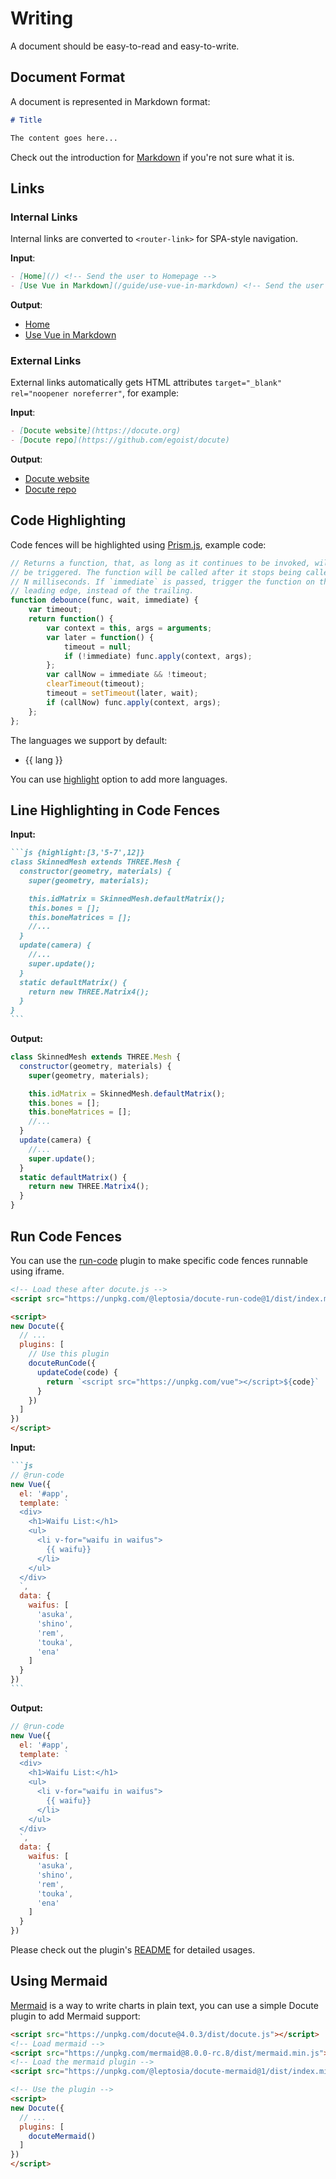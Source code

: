 # Writing

A document should be easy-to-read and easy-to-write.

## Document Format

A document is represented in Markdown format:

```markdown
# Title

The content goes here...
```

Check out the introduction for [Markdown](https://daringfireball.net/projects/markdown/) if you're not sure what it is.

## Links

### Internal Links

Internal links are converted to `<router-link>` for SPA-style navigation.

__Input__:

```markdown
- [Home](/) <!-- Send the user to Homepage -->
- [Use Vue in Markdown](/guide/use-vue-in-markdown) <!-- Send the user to another page -->
```

__Output__:

- [Home](/) <!-- Send the user to Homepage -->
- [Use Vue in Markdown](/guide/use-vue-in-markdown) <!-- Send the user to another page -->

### External Links

External links automatically gets HTML attributes `target="_blank" rel="noopener noreferrer"`, for example:

__Input__:

```markdown
- [Docute website](https://docute.org)
- [Docute repo](https://github.com/egoist/docute)
```

__Output__:

- [Docute website](https://docute.org)
- [Docute repo](https://github.com/egoist/docute)

## Code Highlighting

Code fences will be highlighted using [Prism.js](https://prismjs.com/), example code:

```js
// Returns a function, that, as long as it continues to be invoked, will not
// be triggered. The function will be called after it stops being called for
// N milliseconds. If `immediate` is passed, trigger the function on the
// leading edge, instead of the trailing.
function debounce(func, wait, immediate) {
	var timeout;
	return function() {
		var context = this, args = arguments;
		var later = function() {
			timeout = null;
			if (!immediate) func.apply(context, args);
		};
		var callNow = immediate && !timeout;
		clearTimeout(timeout);
		timeout = setTimeout(later, wait);
		if (callNow) func.apply(context, args);
	};
};
```

The languages we support by default:

<ul>
  <li v-for="lang in builtinLanguages" :key="lang">
    {{ lang }}
  </li>
</ul>

You can use [highlight](/options#highlight) option to add more languages.

## Line Highlighting in Code Fences

__Input:__

````markdown
```js {highlight:[3,'5-7',12]}
class SkinnedMesh extends THREE.Mesh {
  constructor(geometry, materials) {
    super(geometry, materials);

    this.idMatrix = SkinnedMesh.defaultMatrix();
    this.bones = [];
    this.boneMatrices = [];
    //...
  }
  update(camera) {
    //...
    super.update();
  }
  static defaultMatrix() {
    return new THREE.Matrix4();
  }
}
```
````

__Output:__

```js {highlight:[3,'5-7',12]}
class SkinnedMesh extends THREE.Mesh {
  constructor(geometry, materials) {
    super(geometry, materials);

    this.idMatrix = SkinnedMesh.defaultMatrix();
    this.bones = [];
    this.boneMatrices = [];
    //...
  }
  update(camera) {
    //...
    super.update();
  }
  static defaultMatrix() {
    return new THREE.Matrix4();
  }
}
```

## Run Code Fences

You can use the [run-code](https://github.com/leptosia/docute-plugins/tree/master/packages/run-code) plugin to make specific code fences runnable using iframe.

```html
<!-- Load these after docute.js -->
<script src="https://unpkg.com/@leptosia/docute-run-code@1/dist/index.min.js"></script>

<script>
new Docute({
  // ...
  plugins: [
    // Use this plugin
    docuteRunCode({
      updateCode(code) {
        return `<script src="https://unpkg.com/vue"></script>${code}`
      }
    })
  ]
})
</script>
```

__Input:__

````markdown
```js
// @run-code
new Vue({
  el: '#app',
  template: `
  <div>
    <h1>Waifu List:</h1>
    <ul>
      <li v-for="waifu in waifus">
        {{ waifu}}
      </li>
    </ul>
  </div>
  `,
  data: {
    waifus: [
      'asuka',
      'shino',
      'rem',
      'touka',
      'ena'
    ]
  }
})
```
````

__Output:__

```js
// @run-code
new Vue({
  el: '#app',
  template: `
  <div>
    <h1>Waifu List:</h1>
    <ul>
      <li v-for="waifu in waifus">
        {{ waifu}}
      </li>
    </ul>
  </div>
  `,
  data: {
    waifus: [
      'asuka',
      'shino',
      'rem',
      'touka',
      'ena'
    ]
  }
})
```

Please check out the plugin's [README](https://github.com/leptosia/docute-plugins/tree/master/packages/run-code) for detailed usages.

## Using Mermaid

[Mermaid](https://mermaidjs.github.io/) is a way to write charts in plain text, you can use a simple Docute plugin to add Mermaid support:

```html
<script src="https://unpkg.com/docute@4.0.3/dist/docute.js"></script>
<!-- Load mermaid -->
<script src="https://unpkg.com/mermaid@8.0.0-rc.8/dist/mermaid.min.js"></script>
<!-- Load the mermaid plugin -->
<script src="https://unpkg.com/@leptosia/docute-mermaid@1/dist/index.min.js"></script>

<!-- Use the plugin -->
<script>
new Docute({
  // ...
  plugins: [
    docuteMermaid()
  ]
})
</script>
```
